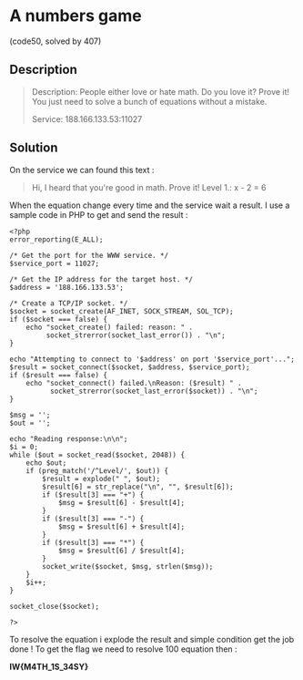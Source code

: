 # A numbers game
(code50, solved by 407)

## Description

> Description: People either love or hate math. Do you love it? Prove it! You just need to solve a bunch of equations without a mistake.
>
>  Service: 188.166.133.53:11027

## Solution

On the service we can found this text :

> Hi, I heard that you're good in math. Prove it!
> Level 1.: x - 2 = 6

When the equation change every time and the service wait a result.
I use a sample code in PHP to get and send the result :

```
<?php
error_reporting(E_ALL);

/* Get the port for the WWW service. */
$service_port = 11027;

/* Get the IP address for the target host. */
$address = '188.166.133.53';

/* Create a TCP/IP socket. */
$socket = socket_create(AF_INET, SOCK_STREAM, SOL_TCP);
if ($socket === false) {
    echo "socket_create() failed: reason: " . 
         socket_strerror(socket_last_error()) . "\n";
}

echo "Attempting to connect to '$address' on port '$service_port'...";
$result = socket_connect($socket, $address, $service_port);
if ($result === false) {
    echo "socket_connect() failed.\nReason: ($result) " . 
          socket_strerror(socket_last_error($socket)) . "\n";
}

$msg = '';
$out = '';

echo "Reading response:\n\n";
$i = 0;
while ($out = socket_read($socket, 2048)) {
    echo $out;
    if (preg_match('/^Level/', $out)) {
    	$result = explode(" ", $out);
		$result[6] = str_replace("\n", "", $result[6]);
		if ($result[3] === "+") {
			$msg = $result[6] - $result[4];
		}
		if ($result[3] === "-") {
			$msg = $result[6] + $result[4];
		}
		if ($result[3] === "*") {
			$msg = $result[6] / $result[4];
		}
    	socket_write($socket, $msg, strlen($msg));
    }
    $i++;
}

socket_close($socket);

?>
```

To resolve the equation i explode the result and simple condition get the job done !
To get the flag we need to resolve 100 equation then :

**IW{M4TH_1S_34SY}**